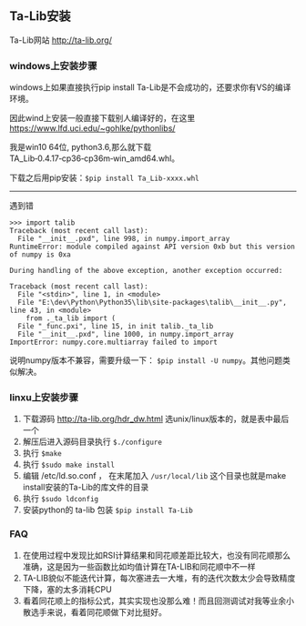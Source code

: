 ## Ta-Lib安装

Ta-Lib网站 http://ta-lib.org/



### windows上安装步骤

windows上如果直接执行pip install Ta-Lib是不会成功的，还要求你有VS的编译环境。

因此wind上安装一般直接下载别人编译好的，在这里 https://www.lfd.uci.edu/~gohlke/pythonlibs/

我是win10 64位, python3.6,那么就下载  TA_Lib‑0.4.17‑cp36‑cp36m‑win_amd64.whl。

下载之后用pip安装：`$pip install Ta_Lib-xxxx.whl`

-----
遇到错
```python3
>>> import talib
Traceback (most recent call last):
  File "__init__.pxd", line 998, in numpy.import_array
RuntimeError: module compiled against API version 0xb but this version of numpy is 0xa

During handling of the above exception, another exception occurred:

Traceback (most recent call last):
  File "<stdin>", line 1, in <module>
  File "E:\dev\Python\Python35\lib\site-packages\talib\__init__.py", line 43, in <module>
    from ._ta_lib import (
  File "_func.pxi", line 15, in init talib._ta_lib
  File "__init__.pxd", line 1000, in numpy.import_array
ImportError: numpy.core.multiarray failed to import
```
说明numpy版本不兼容，需要升级一下： `$pip install -U numpy`。其他问题类似解决。


### linxu上安装步骤

1. 下载源码 http://ta-lib.org/hdr_dw.html  选unix/linux版本的，就是表中最后一个
2. 解压后进入源码目录执行    `$./configure`
3. 执行 `$make`
4. 执行 `$sudo make install`
5. 编辑 /etc/ld.so.conf ， 在末尾加入 `/usr/local/lib` 这个目录也就是make install安装的Ta-Lib的库文件的目录
6. 执行 `$sudo ldconfig`
7. 安装python的 ta-lib 包装  `$pip install Ta-Lib`

### FAQ
1. 在使用过程中发现比如RSI计算结果和同花顺差距比较大，也没有同花顺那么准确，这是因为一些函数比如均值计算在TA-LIB和同花顺中不一样
2. TA-LIB貌似不能迭代计算，每次塞进去一大堆，有的迭代次数太少会导致精度下降，塞的太多消耗CPU
3. 看着同花顺上的指标公式，其实实现也没那么难！而且回测调试对我等业余小散选手来说，看着同花顺做下对比挺好。